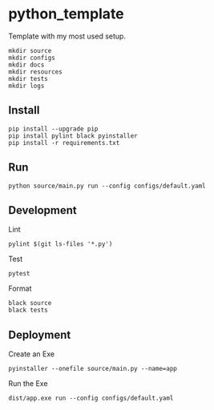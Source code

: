 # python_template
Template with my most used setup.


```shell
mkdir source
mkdir configs
mkdir docs 
mkdir resources 
mkdir tests 
mkdir logs
```

## Install
````shell
pip install --upgrade pip
pip install pylint black pyinstaller
pip install -r requirements.txt
````

## Run
````shell
python source/main.py run --config configs/default.yaml
````

## Development
Lint
```shell
pylint $(git ls-files '*.py')
```
Test
````shell
pytest
````
Format 
````shell
black source 
black tests
````
## Deployment
Create an Exe
````shell
pyinstaller --onefile source/main.py --name=app
```` 
Run the Exe 
````shell
dist/app.exe run --config configs/default.yaml
````